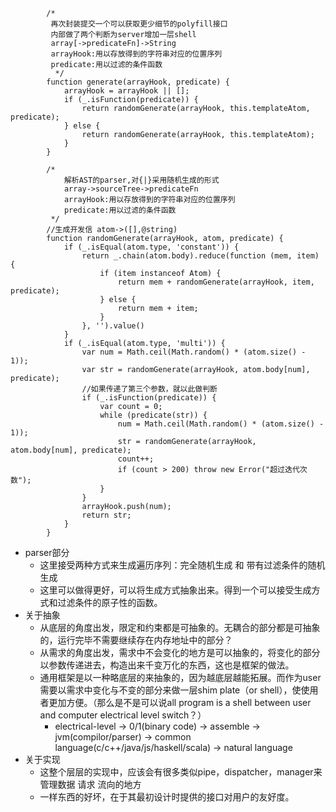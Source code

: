```  
        /*
         再次封装提交一个可以获取更少细节的polyfill接口
         内部做了两个判断为server增加一层shell
         array[->predicateFn]->String
         arrayHook:用以存放得到的字符串对应的位置序列
         predicate:用以过滤的条件函数
          */
        function generate(arrayHook, predicate) {
            arrayHook = arrayHook || [];
            if (_.isFunction(predicate)) {
                return randomGenerate(arrayHook, this.templateAtom, predicate);
            } else {
                return randomGenerate(arrayHook, this.templateAtom);
            }
        }

        /*
            解析AST的parser,对{|}采用随机生成的形式
            array->sourceTree->predicateFn
            arrayHook:用以存放得到的字符串对应的位置序列
            predicate:用以过滤的条件函数
         */
        //生成开发信 atom->([],@string)
        function randomGenerate(arrayHook, atom, predicate) {
            if (_.isEqual(atom.type, 'constant')) {
                return _.chain(atom.body).reduce(function (mem, item) {
                    if (item instanceof Atom) {
                        return mem + randomGenerate(arrayHook, item, predicate);
                    } else {
                        return mem + item;
                    }
                }, '').value()
            }
            if (_.isEqual(atom.type, 'multi')) {
                var num = Math.ceil(Math.random() * (atom.size() - 1));
                var str = randomGenerate(arrayHook, atom.body[num], predicate);
                //如果传递了第三个参数，就以此做判断
                if (_.isFunction(predicate)) {
                    var count = 0;
                    while (predicate(str)) {
                        num = Math.ceil(Math.random() * (atom.size() - 1));
                        str = randomGenerate(arrayHook, atom.body[num], predicate);
                        count++;
                        if (count > 200) throw new Error("超过迭代次数");
                    }
                }
                arrayHook.push(num);
                return str;
            }
        }
```  

* parser部分
    * 这里接受两种方式来生成遍历序列：完全随机生成 和 带有过滤条件的随机生成
    * 这里可以做得更好，可以将生成方式抽象出来。得到一个可以接受生成方式和过滤条件的原子性的函数。
* 关于抽象  
    * 从底层的角度出发，限定和约束都是可抽象的。无耦合的部分都是可抽象的，运行完毕不需要继续存在内存地址中的部分？
    * 从需求的角度出发，需求中不会变化的地方是可以抽象的，将变化的部分以参数传递进去，构造出来千变万化的东西，这也是框架的做法。
    * 通用框架是以一种略底层的来抽象的，因为越底层越能拓展。而作为user需要以需求中变化与不变的部分来做一层shim plate（or shell），使使用者更加方便。（那么是不是可以说all program is a shell between user and computer electrical level switch？）
        * electrical-level -> 0/1(binary code) -> assemble -> jvm(compilor/parser) -> common language(c/c++/java/js/haskell/scala) -> natural language
* 关于实现   
    * 这整个层层的实现中，应该会有很多类似pipe，dispatcher，manager来管理数据 请求 流向的地方  
    * 一样东西的好坏，在于其最初设计时提供的接口对用户的友好度。
